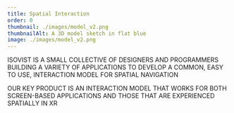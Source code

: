 ```yaml
---
title: Spatial Interaction
order: 0
thumbnail: ./images/model_v2.png
thumbnailAlt: A 3D model sketch in flat blue
image: ./images/model_v2.png
---
```

ISOVIST IS A SMALL COLLECTIVE OF DESIGNERS AND PROGRAMMERS BUILDING A VARIETY OF APPLICATIONS TO DEVELOP A COMMON, EASY TO USE, INTERACTION MODEL FOR SPATIAL NAVIGATION

OUR KEY PRODUCT IS AN INTERACTION MODEL THAT WORKS FOR BOTH SCREEN-BASED APPLICATIONS AND THOSE THAT ARE EXPERIENCED SPATIALLY IN XR
